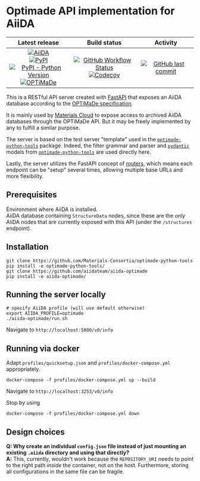 # Optimade API implementation for AiiDA

| Latest release | Build status | Activity |
|:--------------:|:------------:|:--------:|
| [![AiiDA](https://img.shields.io/endpoint?url=https://raw.githubusercontent.com/aiidateam/aiida-optimade/master/.ci/aiida-version.json)](https://github.com/aiidateam/aiida-core/)<br>[![PyPI](https://img.shields.io/pypi/v/aiida-optimade)](https://pypi.org/project/aiida-optimade/)<br>[![PyPI - Python Version](https://img.shields.io/pypi/pyversions/aiida-optimade)](https://pypi.org/project/aiida-optimade/)<br>[![OPTiMaDe](https://img.shields.io/endpoint?url=https://raw.githubusercontent.com/Materials-Consortia/optimade-python-tools/v0.7.0/.ci/optimade-version.json)](https://github.com/Materials-Consortia/OPTiMaDe/) | [![GitHub Workflow Status](https://img.shields.io/github/workflow/status/aiidateam/aiida-optimade/aiida-optimade)](https://github.com/aiidateam/aiida-optimade/actions/)<br>[![Codecov](https://img.shields.io/codecov/c/gh/aiidateam/aiida-optimade)](https://codecov.io/gh/aiidateam/aiida-optimade) | [![GitHub last commit](https://img.shields.io/github/last-commit/aiidateam/aiida-optimade)](https://github.com/aiidateam/aiida-optimade) |

This is a RESTful API server created with [FastAPI](https://fastapi.tiangolo.com/) that exposes an AiiDA database according to the [OPTiMaDe specification](https://github.com/Materials-Consortia/OPTiMaDe/blob/develop/optimade.rst).

It is mainly used by [Materials Cloud](https://www.materialscloud.org/) to expose access to archived AiiDA databases through the OPTiMaDe API.
But it may be freely implemented by any to fulfill a similar purpose.

The server is based on the test server "template" used in the [`optimade-python-tools`](https://github.com/Materials-Consortia/optimade-python-tools) package.
Indeed, the filter grammar and parser and [`pydantic`](https://5d584fcca7c9b70007d1c997--pydantic-docs.netlify.com/) models from [`optimade-python-tools`](https://github.com/Materials-Consortia/optimade-python-tools) are used directly here.

Lastly, the server utilizes the FastAPI concept of [routers](https://fastapi.tiangolo.com/tutorial/bigger-applications/#apirouter), which means each endpoint can be "setup" several times, allowing multiple base URLs and more flexibility.

## Prerequisites

Environment where AiiDA is installed.  
AiiDA database containing `StructureData` nodes, since these are the _only_ AiiDA nodes that are currently exposed with this API (under the `/structures` endpoint).

## Installation

```shell
git clone https://github.com/Materials-Consortia/optimade-python-tools
pip install -e optimade-python-tools/
git clone https://github.com/aiidateam/aiida-optimade
pip install -e aiida-optimade/
```

## Running the server locally

```shell
# specify AiiDA profile (will use default otherwise)
export AIIDA_PROFILE=optimade
./aiida-optimade/run.sh
```

Navigate to `http://localhost:5000/v0/info`

## Running via docker

Adapt `profiles/quicksetup.json` and `profiles/docker-compose.yml` appropriately.

```shell
docker-compose -f profiles/docker-compose.yml up --build
```

Navigate to `http://localhost:3253/v0/info`

Stop by using

```shell
docker-compose -f profiles/docker-compose.yml down
```

## Design choices

**Q: Why create an individual `config.json` file instead of just mounting an existing `.aiida` directory and using that directly?**  
**A:** This, currently, wouldn't work because the `REPOSITORY_URI` needs to point to the right path *inside* the container, not on the host. Furthermore, storing all configurations in the same file can be fragile.
